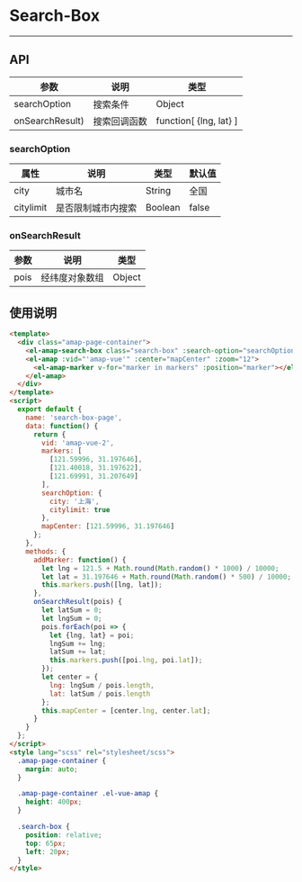 # Search-Box

---

## API

| 参数 | 说明 | 类型 |
| ----- | ---- | --- |
| searchOption | 搜索条件 | Object |
| onSearchResult) | 搜索回调函数 | function[ {lng, lat} ] |

### searchOption
| 属性 | 说明 | 类型 | 默认值 |
| --- | ---- | --- | ----- |
| city | 城市名 | String | 全国 |
| citylimit | 是否限制城市内搜索 | Boolean | false |

### onSearchResult
| 参数 | 说明 | 类型 |
| ---- | --- | ---- |
| pois | 经纬度对象数组 | Object |

## 使用说明
``` html
<template>
  <div class="amap-page-container">
    <el-amap-search-box class="search-box" :search-option="searchOption" :on-search-result="onSearchResult"></el-amap-search-box>
    <el-amap :vid="'amap-vue'" :center="mapCenter" :zoom="12">
      <el-amap-marker v-for="marker in markers" :position="marker"></el-amap-marker>
    </el-amap>
  </div>
</template>
<script>
  export default {
    name: 'search-box-page',
    data: function() {
      return {
        vid: 'amap-vue-2',
        markers: [
          [121.59996, 31.197646],
          [121.40018, 31.197622],
          [121.69991, 31.207649]
        ],
        searchOption: {
          city: '上海',
          citylimit: true
        },
        mapCenter: [121.59996, 31.197646]
      };
    },
    methods: {
      addMarker: function() {
        let lng = 121.5 + Math.round(Math.random() * 1000) / 10000;
        let lat = 31.197646 + Math.round(Math.random() * 500) / 10000;
        this.markers.push([lng, lat]);
      },
      onSearchResult(pois) {
        let latSum = 0;
        let lngSum = 0;
        pois.forEach(poi => {
          let {lng, lat} = poi;
          lngSum += lng;
          latSum += lat;
          this.markers.push([poi.lng, poi.lat]);
        });
        let center = {
          lng: lngSum / pois.length,
          lat: latSum / pois.length
        };
        this.mapCenter = [center.lng, center.lat];
      }
    }
  };
</script>
<style lang="scss" rel="stylesheet/scss">
  .amap-page-container {
    margin: auto;
  }

  .amap-page-container .el-vue-amap {
    height: 400px;
  }

  .search-box {
    position: relative;
    top: 65px;
    left: 20px;
  }
</style>

```


<searchbox></searchbox>
<script>
import searchbox from 'demos/searchbox.vue';
export default {
  components: {
    searchbox
  }
}
</script>
